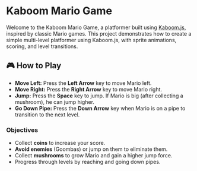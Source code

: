# Kaboom Mario Game

Welcome to the Kaboom Mario Game, a platformer built using [Kaboom.js](https://kaboomjs.com/), inspired by classic Mario games. This project demonstrates how to create a simple multi-level platformer using Kaboom.js, with sprite animations, scoring, and level transitions.

## 🎮 How to Play

- **Move Left:** Press the **Left Arrow** key to move Mario left.
- **Move Right:** Press the **Right Arrow** key to move Mario right.
- **Jump:** Press the **Space** key to jump. If Mario is big (after collecting a mushroom), he can jump higher.
- **Go Down Pipe:** Press the **Down Arrow** key when Mario is on a pipe to transition to the next level.

### Objectives

- Collect **coins** to increase your score.
- **Avoid enemies** (Goombas) or jump on them to eliminate them.
- Collect **mushrooms** to grow Mario and gain a higher jump force.
- Progress through levels by reaching and going down pipes.
